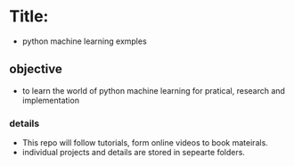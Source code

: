 # Title:
* python machine learning exmples
## objective
* to learn the world of python machine learning for pratical, research and implementation
### details
* This repo will follow tutorials, form online videos to book mateirals.
* individual projects and details are stored in sepearte folders. 